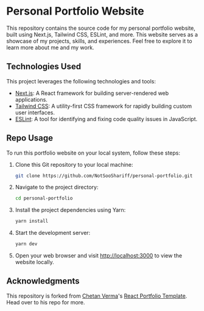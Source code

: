 # Personal Portfolio Website

This repository contains the source code for my personal portfolio website, built using Next.js, Tailwind CSS, ESLint, and more. This website serves as a showcase of my projects, skills, and experiences. Feel free to explore it to learn more about me and my work.

## Technologies Used

This project leverages the following technologies and tools:

- [Next.js](https://nextjs.org/): A React framework for building server-rendered web applications.
- [Tailwind CSS](https://tailwindcss.com/): A utility-first CSS framework for rapidly building custom user interfaces.
- [ESLint](https://eslint.org/): A tool for identifying and fixing code quality issues in JavaScript.

## Repo Usage

To run this portfolio website on your local system, follow these steps:

1. Clone this Git repository to your local machine:

   ```sh
   git clone https://github.com/NotSooShariff/personal-portfolio.git
   ```

2. Navigate to the project directory:

   ```sh
   cd personal-portfolio
   ```

3. Install the project dependencies using Yarn:

   ```sh
   yarn install
   ```

4. Start the development server:

   ```sh
   yarn dev
   ```

5. Open your web browser and visit [http://localhost:3000](http://localhost:3000) to view the website locally.

## Acknowledgments

This repository is forked from [Chetan Verma](https://github.com/chetanverma16)'s [React Portfolio Template](https://github.com/chetanverma16/react-portfolio-template). Head over to his repo for more.
